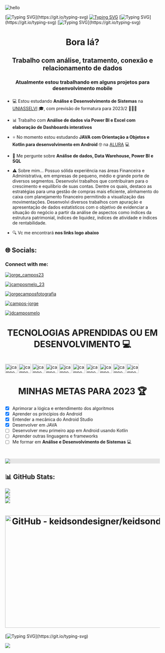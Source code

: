 ![hello](https://user-images.githubusercontent.com/101723959/229228932-5aefea2a-82f6-45d9-a51a-252cd52a66fa.gif)

[![Typing SVG](https://readme-typing-svg.herokuapp.com?font=Fira+Code&pause=1000&width=435&lines=Sejam+bem+vindos!)](https://git.io/typing-svg)
[![Typing SVG](https://readme-typing-svg.herokuapp.com?font=Fira+Code&pause=1000&width=435&lines=Me+chamo+Jorge+Campos)](https://git.io/typing-svg) 
[![Typing SVG](https://readme-typing-svg.herokuapp.com?font=Fira+Code&pause=1000&width=435&lines=E+esse+eh+meu+mundo!)](https://git.io/typing-svg) 
[![Typing SVG](https://readme-typing-svg.herokuapp.com?font=Fira+Code&pause=1000&width=435&lines=Games!+Boardgames!+Tecnologia!)](https://git.io/typing-svg)

<h1 align="center">Bora lá?</h1>
<h2 align="center">Trabalho com análise, tratamento, conexão e relacionamento de dados</h2>
<h3 align="center">Atualmente estou trabalhando em alguns projetos para desenvolvimento mobile</h3>

###


###

- 💻 Estou estudando **Análise e Desenvolvimento de Sistemas** na [UNIASSELVI](https://portal.uniasselvi.com.br/ "UNIASSELVI") :mortar_board:, com previsão de formatura para 2023/2 🎉🎉🎉

- 📊 Trabalho com **Análise de dados via Power BI e Excel com elaboração de Dashboards interativos**

- ⭐ No momento estou estudando **JAVA com Orientação a Objetos e Kotlin para desenvolvimento em Android** :nerd_face: na [ALURA](https://www.alura.com.br/ "ALURA") 💻

- 💬 Me pergunte sobre **Análise de dados, Data Warehouse, Power BI e SQL**


- ⚠ Sobre mim... Possuo sólida experiência nas áreas Financeira e Administrativa, em empresas de pequeno, médio e grande porte de diversos segmentos. Desenvolvi trabalhos que contribuíram para o crescimento e equilíbrio de suas contas. Dentre os quais, destaco as estratégias para uma gestão de compras mais eficiente, alinhamento do caixa com planejamento financeiro permitindo a visualização das movimentações. Desenvolvi diversos trabalhos com apuração e apresentação de dados estatísticos com o objetivo de evidenciar a situação do negócio a partir da análise de aspectos como índices da estrutura patrimonial, índices de liquidez, índices de atividade e índices de rentabilidade. 

- 🔍 Vc me encontrará **nos links logo abaixo**

## 🌐 Socials:

<h3 align="left">Connect with me:</h3>
<p align="left">

  <p align="left"> <a href="https://twitter.com/jorge_campos23" target="blank"><img src="https://img.shields.io/twitter/follow/jorge_campos23?logo=twitter&style=for-the-badge" alt="jorge_campos23" /></a> </p>

<p align="left"> <a href="https://instagram.com/jcamposmelo_23" target="blank"><img src="https://img.shields.io/twitter/follow/jcamposmelo_23?logo=instagram&style=for-the-badge" alt="jcamposmelo_23" /></a> </p>

<p align="left"> <a href="https://facebook.com/jorgecamposfotografia" target="blank"><img src="https://img.shields.io/twitter/follow/jorgecamposfotografia?logo=facebook&style=for-the-badge" alt="jorgecamposfotografia" /></a> </p>

<p align="left"> <a href="https://linkedin.com/in/campos-jorge" target="blank"><img src="https://img.shields.io/twitter/follow/campos-jorge?logo=linkedin&style=for-the-badge" alt="campos-jorge" /></a> </p>

<p align="left"> <a href="https://mail.google.com/campos-jorge" target="blank"><img src="https://img.shields.io/twitter/follow/jdcamposmelo@gmail.com?logo=gmail&style=for-the-badge" alt="jdcamposmelo" /></a> </p>

##

<h1 align="center"> TECNOLOGIAS APRENDIDAS OU EM DESENVOLVIMENTO 💻</h1>

<div style="display: inline_block"><br>
   <img align="center" alt="jcamposmelo-MySQL" height="30" width="40" src="https://cdn.jsdelivr.net/gh/devicons/devicon/icons/mysql/mysql-original-wordmark.svg">
  <img align="center" alt="jcamposmelo-AndroidStudio" height="30" width="40" src="https://cdn.jsdelivr.net/gh/devicons/devicon/icons/androidstudio/androidstudio-original.svg">
  <img align="center" alt="jcamposmelo-Kotlin" height="30" width="40" src="https://cdn.jsdelivr.net/gh/devicons/devicon/icons/kotlin/kotlin-original.svg">
  <img align="center" alt="jcamposmelo-Java" height="30" width="40" src="https://cdn.jsdelivr.net/gh/devicons/devicon/icons/java/java-original.svg">
  <img align="center" alt="jcamposmelo-Java Script" height="30" width="40" src="https://cdn.jsdelivr.net/gh/devicons/devicon/icons/javascript/javascript-original.svg">
  <img align="center" alt="jcamposmelo-Html5" height="30" width="40" src="https://cdn.jsdelivr.net/gh/devicons/devicon/icons/html5/html5-original.svg">
  <img align="center" alt="jcamposmelo-Css3" height="30" width="40" src="https://cdn.jsdelivr.net/gh/devicons/devicon/icons/css3/css3-original.svg">
  <img align="center" alt="jcamposmelo-Intellij" height="30" width="40" src="https://cdn.jsdelivr.net/gh/devicons/devicon/icons/intellij/intellij-original.svg">
  <img align="center" alt="jcamposmelo-Git" height="30" width="40" src="https://cdn.jsdelivr.net/gh/devicons/devicon/icons/git/git-original.svg">
  <img align="center" alt="jcamposmelo-Photoshop" height="30" width="40" src="https://cdn.jsdelivr.net/gh/devicons/devicon/icons/photoshop/photoshop-plain.svg">
</div>

##


<h1 align="center"> MINHAS METAS PARA 2023 🏆</h1>

- [x] Aprimorar a lógica e entendimento dos algoritmos
- [x] Aprender os princípios do Android
- [x] Entender a mecânica do Android Studio
- [x] Desenvolver em JAVA
- [ ] Desenvolver meu primeiro app em Android usando Kotlin
- [ ] Aprender outras linguagens e frameworks
- [ ] Me formar em **Análise e Desenvolvimento de Sistemas** 💻

<h1 align="center"><img style="display: block;-webkit-user-select: none;margin: auto;background-color: hsl(0, 0%, 90%);" src="https://res.cloudinary.com/practicaldev/image/fetch/s--_AGrXPbv--/c_limit%2Cf_auto%2Cfl_progressive%2Cq_66%2Cw_880/https://res.cloudinary.com/practicaldev/image/fetch/s--sNXjzc6P--/c_limit%252Cf_auto%252Cfl_progressive%252Cq_66%252Cw_880/https://media1.tenor.com/images/0c34272909ee2a4db5606a014082312b/tenor.gif%253Fitemid%253D15828752"></h1>

## 📊 GitHub Stats:

![](https://github-readme-stats.vercel.app/api?username=jcamposmelo&theme=prussian&hide_border=true&include_all_commits=false&count_private=false)<br/>
![](https://github-readme-streak-stats.herokuapp.com/?user=jcamposmelo&theme=prussian&hide_border=true)<br/>
![](https://github-readme-stats.vercel.app/api/top-langs/?username=jcamposmelo&theme=prussian&hide_border=true&include_all_commits=false&count_private=false&layout=compact)

<h1 align="center"><img src="https://camo.githubusercontent.com/e4a569755580f96dce0e6d65bc761e0d9aef0fecae524ec73a1b0be60fc934fa/68747470733a2f2f7777772e6d79676f2e67652f75706c6f6164732f626c6f672f313538343032333739352e6a7067" jsaction="load:XAeZkd;" jsname="HiaYvf" class="n3VNCb pT0Scc KAlRDb" role="" aria-label="" alt="GitHub - keidsondesigner/keidsondesigner" data-noaft="1" style="width: 617px; height: 365.572px; margin: 0px;"></h1>

[![Typing SVG](https://readme-typing-svg.herokuapp.com?font=Fira+Code&pause=1000&width=435&lines=Até+a+próxima!!!!)](https://git.io/typing-svg)

![](https://komarev.com/ghpvc/?username=jcamposmelo-username&color=green)
